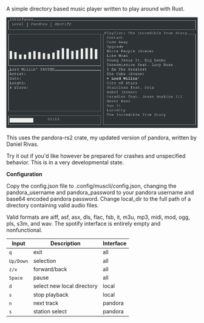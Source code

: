 A simple directory based music player written to play around with Rust.

![Capture](capture.png)

This uses the pandora-rs2 crate, my updated version of pandora, written by Daniel Rivas.

Try it out if you'd like however be prepared for crashes and unspecified behavior. This is in a very developmental state.

**Configuration**

Copy the config.json file to .config/muscli/config.json, changing the pandora_username and pandora_password to your 
pandora username and base64 encoded pandora password. Change local_dir to the full path of a directory containing valid audio files.

Valid formats are aiff, asf, asx, dls, flac, fsb, it, m3u, mp3, midi, mod, ogg, pls, s3m, and wav.
The spotify interface is entirely empty and nonfunctional.

| Input | Description | Interface |
| --- | ---| --- |
| `q` | exit | all |
| `Up/Down` | selection | all |
| `z/x` | forward/back | all |
| `Space` | pause | all |
| `d` | select new local directory | local |
| `s` | stop playback | local |
| `n` | next track | pandora |
| `s` | station select | pandora |
